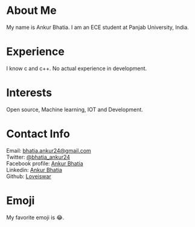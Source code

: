 # About Me
My name is Ankur Bhatia. I am an ECE student at Panjab University, India.

# Experience
I know c and c++. No actual experience in development.

# Interests
Open source, Machine learning, IOT and Development.

# Contact Info
Email: [bhatia.ankur24@gmail.com](mailto:bhatia.ankur24@gmail.com)  
Twitter: [@bhatia_ankur24](https://twitter.com/bhatia_ankur24)  
Facebook profile: [Ankur Bhatia](https://www.facebook.com/loveiswar.bhatia.ankur24)  
Linkedin: [Ankur Bhatia](https://www.linkedin.com/in/ankur-bhatia-19610114b)  
Github: [Loveiswar](https://github.com/Loveiswar)

# Emoji
My favorite emoji is :joy:.
